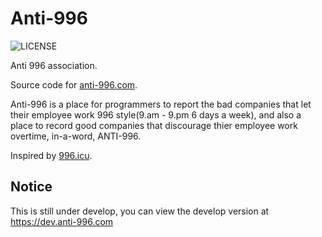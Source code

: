 # Anti-996
![LICENSE](https://img.shields.io/badge/license-Anti%20996-blue.svg)

Anti 996 association.


Source code for [anti-996.com](https://anti-996.com).


Anti-996 is a place for programmers to report the bad companies that let their employee work 996 style(9.am - 9.pm 6 days a week),
and also a place to record good companies that discourage thier employee work overtime, in-a-word, ANTI-996.

Inspired by [996.icu](https://996.icu).

## Notice
This is still under develop, you can view the develop version at https://dev.anti-996.com
